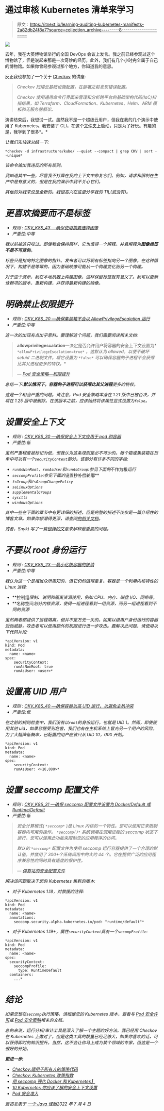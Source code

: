 # 通过审核 Kubernetes 清单来学习

> 原文：<https://itnext.io/learning-auditing-kubernetes-manifests-2a82db24f8a7?source=collection_archive---------8----------------------->

![](img/9aace58ea0fae4121a19edcccfc429db.png)

去年，我在大英博物馆举行的全国 DevOps 会议上发言。我之前已经参观过这个博物馆了，但是说起来那是一次奇妙的经历。此外，我们有几个小时完全属于自己的博物馆。如果你曾经参观过那个地方，你知道我的意思。

反正我也参加了一个关于 [Checkov](https://www.checkov.io/) 的讲座:

> *Checkov 扫描云基础设施配置，在部署之前发现错误配置。*
> 
> *Checkov 使用通用命令行界面来管理和分析跨平台的基础架构代码(IaC)扫描结果，如 Terraform、CloudFormation、Kubernetes、Helm、ARM 模板和无服务器框架。*

演讲结束后，我想试一试。虽然我不是一个超级云用户，但我在我的几个演示中使用了 Kubernetes。我安装了 CLI，在这个[文件夹](https://github.com/hazelcast-demos/zerodowntime/tree/master/infrastructure/kube)上启动，只是为了好玩。有趣的是，我学到了很多*。*

*让我们先快速总结一下:*

```
*checkov -d infrastructure/kube/ --quiet --compact | grep CKV | sort --unique*
```

*该命令输出我违反的所有规则。*

*我知道其中一些，尽管我不打算在我的上下文中修复它们。例如，请求和限制在生产中是有意义的，但是在我的演示中我不关心它们。*

*其他的对我来说是全新的。我很高兴在这里分享我的 TIL(或没有)。*

# *更喜欢摘要而不是标签*

*   **规则* : [CKV_K8S_43 —确保使用摘要选择图像](https://docs.bridgecrew.io/docs/bc_k8s_39)*
*   **严重性*:中等*

*我以前被这只咬过。即使我会保持原样，它也值得一个解释。并且解释为**图像标签不是不可变的**。*

*标签只是指向特定图像的指针。发布者可以将现有标签指向另一个图像。在这种情况下，构建不是等幂的，因为基础映像可能从一个构建变化到另一个构建。*

*对于这个演示，我在本地机器上构建图像，这样保留标签就有意义了。我可以更新依赖项的版本，重新构建，并获得最新构建的映像。*

# *明确禁止权限提升*

*   **规则* : [CKV_K8S_20 —确保集装箱不会以 AllowPrivilegeEscalation 运行](https://docs.bridgecrew.io/docs/bc_k8s_19)*
*   **严重性*:中等*

*这一次的出现有点出乎意料。要理解这个问题，我们需要阅读相关文档:*

> ****allowprivilegescalation****—决定是否允许用户将容器的安全上下文设置为* `*allowPrivilegeEscalation=true*` *。这默认为 allowed，以便不破坏 setuid 二进制文件。将它设置为* `*false*` *可以确保容器的子进程不会获得比其父进程更多的特权。**
> 
> **—* [*Pod 安全策略—权限提升*](https://kubernetes.io/docs/concepts/policy/pod-security-policy/#privilege-escalation)*

*总结一下:**默认情况下，容器的子进程可以获得比其父进程**更多的特权。*

*这是一个相当严重的问题。请注意，Pod 安全策略本身在 1.21 版中已被否决，并将在 1.25 版中被删除。在该版本之前，应该始终将该属性显式设置为`false`。*

# *设置安全上下文*

*   **规则* : [CKV_K8S_30 —确保安全上下文应用于 pod 和容器](https://docs.bridgecrew.io/docs/bc_k8s_28)*
*   **严重性*:低*

*虽然严重程度被标记为低，但我认为这条规则是必不可少的。每个箱或集装箱在货单中可以有一个`securityContext`部分。该部分有许多不同的字段:*

*   *`runAsNonRoot`、`runAsUser`和`runAsGroup`:参见下面的*不作为根*运行*
*   *`seccompProfile`:参见下面的*设置秒补偿轮廓**
*   *`fsGroup`和`fsGroupChangePolicy`*
*   *`seLinuxOptions`*
*   *`supplementalGroups`*
*   *`sysctls`*
*   *`windowsOptions`*

*其中一些在下面的章节中有更详细的描述，但是完整的描述不仅仅是一篇介绍性的博客文章。如果你想潜得更深，请查阅[的相关文档](https://kubernetes.io/docs/reference/generated/kubernetes-api/v1.19/#securitycontext-v1-core)。*

*或者，Snykt 写了一篇[很棒的文章](https://snyk.io/blog/10-kubernetes-security-context-settings-you-should-understand/)来解释最重要的问题。*

# *不要以 root 身份运行*

*   **规则* : [CKV_K8S_23 —最小化根容器的接纳](https://docs.bridgecrew.io/docs/bc_k8s_22)*
*   **严重性*:中等*

*我认为这一个是相当众所周知的，但它仍然值得重复。容器是一个利用内核特性的 Linux 进程:*

*   **控制组*限制、说明和隔离资源使用，*例如* CPU、内存、磁盘 I/O、网络等。*
*   **名称空间*划分内核资源，使得一组进程看到一组资源，而另一组进程看到不同的资源*

*虽然两者都提供了进程隔离，但并不是万无一失的。如果以根用户身份运行的容器受到威胁，攻击者可以使用额外的权限进行进一步攻击。要解决此问题，请使用以下代码片段:*

```
*apiVersion: v1
kind: Pod
metadata:
  name: <name>
spec:
    securityContext:
    runAsNonRoot: true
    runAsUser: <user>*
```

# *设置高 UID 用户*

*   **规则* : [CKV_K8S_40 —确保容器以高 UID 运行，以避免主机冲突](https://docs.bridgecrew.io/docs/bc_k8s_37)*
*   **严重性*:低*

*在之前的规则检查中，我们没有以`root`的身份运行，也就是 UID 1。然而，即使使用其他 uid，如果容器受到危害，我们也有在主机系统上冒充另一个用户的风险。为了大幅降低概率，已配置的用户应该只从 UID 10，000 开始。*

```
*apiVersion: v1
kind: Pod
metadata:
  name: <name>
spec:
    securityContext:
    runAsUser: <+10,000>*
```

# *设置 seccomp 配置文件*

*   **规则* : [CKV_K8S_31 —确保 seccomp 配置文件设置为 Docker/Default 或 Runtime/Default](https://docs.bridgecrew.io/docs/bc_k8s_30)*
*   **严重性*:低*

> **安全计算模式(* `*seccomp*` *)是 Linux 内核的一个特性。您可以使用它来限制容器内可用的操作。* `*seccomp()*` *系统调用在调用进程的 seccomp 状态下运行。您可以使用此功能来限制您的应用程序的访问。**
> 
> **默认的* `*seccomp*` *配置文件为使用 seccomp 运行容器提供了一个合理的默认值，并禁用了 300+个系统调用中的大约 44 个。它在提供广泛的应用程序兼容性的同时具有适度的保护性。**
> 
> **—* [*停靠站的安全配置文件*](https://docs.docker.com/engine/security/seccomp/)*

*解决该问题取决于您的 Kubernetes 集群的版本:*

*   *对于 Kubernetes 1.18，对救援的注释:*

```
*apiVersion: v1
kind: Pod
metadata:
  name: <name>
  annotations:
    seccomp.security.alpha.kubernetes.io/pod: "runtime/default"*
```

*   *对于 Kubernetes 1.19+，属性`securityContext`具有一个`secompProfile`:*

```
*apiVersion: v1
kind: Pod
metadata:
  name: <name>
spec:
  securityContext:
    seccompProfile:
      type: RuntimeDefault
  containers:
    ...*
```

# *结论*

*如果您想在`seccomp`执行策略，请根据您的 Kubernetes 版本，查看与 [Pod 安全许可](https://kubernetes.io/docs/concepts/security/pod-security-admission/)或 [Pod 安全策略](https://kubernetes.io/docs/concepts/policy/pod-security-policy/)相关的文档。*

*总的来说，运行分析/审计工具是深入了解一个主题的好方法。我已经用 Checkov 在 Kubernetes 上做过了，但是这类工具的数量已经足够大，如果你喜欢的话，可以获得即时的知识提升。当然，这不会让你马上成为某个领域的专家，但这是一个很好的开始。*

***更进一步:***

*   *[Checkov:适用于所有人的策略代码](https://www.checkov.io/)*
*   *[Checkov: Kubernetes 政策指数](https://docs.bridgecrew.io/docs/kubernetes-policy-index)*
*   *[用 seccomp 强化 Docker 和 Kubernetes】](https://martinheinz.dev/blog/41)*
*   *[10 Kubernetes 你应该了解的安全上下文设置](https://snyk.io/blog/10-kubernetes-security-context-settings-you-should-understand/)*
*   *[Pod 安全准入](https://kubernetes.io/docs/concepts/security/pod-security-admission/)*

**最初发表于* [*一个 Java 怪胎*](https://blog.frankel.ch/learning-auditing-kubernetes-manifests/)*2022 年 7 月 4 日**